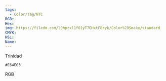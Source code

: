 ```yaml
---
tags:
  - Color/Tag/NTC
RGB:
Hex:
img: https://filedn.com/l0hpzxl1f01yT7GHxtF8cyk/Color%20Snake/standard_csv_to_svg//E64E03.svg
CMYK:
HSL:
Name:
---
```

Trinidad
```palette
#E64E03
```
RGB
